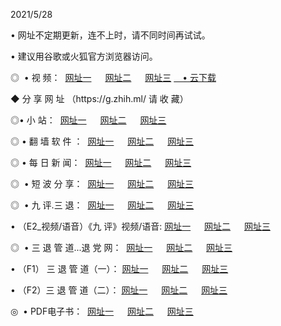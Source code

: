 <p>2021/5/28
<p>• 网址不定期更新，连不上时，请不同时间再试试。
<p>• 建议用谷歌或火狐官方浏览器访问。
<p>◎  • 视 频： 
<a href="http://hie.aud.bar/" target="_blank">网址一</a> 　 
<a href="http://htn.aud.bar/" target="_blank">网址二</a> 　 
<a href="http://hpx.aud.bar/b.html" target="_blank">网址三</a>
<a href="https://yadi.sk/d/d0sUeAOpal3njw" target="_blank">　• 云下载 </a></p>
<p>◆ 分 享 网 址 <a href="http://hpx.aud.bar/a.html"></a>（https://g.zhih.ml/ 请 收 藏） </p>

<p>◎•  小 站：  
<a href="http://hie.aud.bar/f.html" target="_blank">网址一</a> 　 
<a href="http://htn.aud.bar/h.html" target="_blank">网址二</a> 　 
<a href="http://hpx.aud.bar/k/" target="_blank">网址三</a></p><p>

<p>◎  • 翻 墙 软 件 ：  
<a href="http://hie.aud.bar/ff/" target="_blank">网址一</a> 　 
<a href="http://htn.aud.bar/s/read/a1_nd.html" target="_blank">网址二</a> 　 
<a href="http://hpx.aud.bar/ff/index.html" target="_blank">网址三</a></p>
<p>◎  • 每 日 新 闻：  
<a href="http://hie.aud.bar/day/" target="_blank">网址一</a> 　 
<a href="http://htn.aud.bar/day/" target="_blank">网址二</a> 　 
<a href="http://htn.aud.bar/day/index.html" target="_blank">网址三</a></p>
<p>◎   • 短 波 分 享：  
<a href="http://hie.aud.bar/h/" target="_blank">网址一</a> 　 
<a href="http://hpx.aud.bar/h/" target="_blank">网址二</a> 　 
<a href="http://htn.aud.bar/h/index.html" target="_blank">网址三</a></p>
<p>◎   • 九 评.三 退：  
<a href="http://hie.aud.bar/t/" target="_blank">网址一</a> 　 
<a href="http://hpx.aud.bar/v2/index.html" target="_blank">网址二</a> 　 
<a href="http://htn.aud.bar/tt/index.html" target="_blank">网址三</a> 　</p>
<p>  • （E2_视频/语音）《九 评》视频/语音: 
<a href="http://hie.aud.bar/7738.html" target="_blank">网址一</a> 　 
<a href="http://hpx.aud.bar/7614.html" target="_blank">网址二</a> 　 
<a href="http://htn.aud.bar/7633.html" target="_blank">网址三</a></p>
<p>◎   • 三 退 管 道...退 党 网：  
<a href="http://hie.aud.bar/go/td1.html" target="_blank">网址一</a> 　 
<a href="http://hpx.aud.bar/go/td2.html" target="_blank">网址二</a> 　 
<a href="http://htn.aud.bar/go/td3.html" target="_blank">网址三</a></p>
<p>  • （F1） 三 退 管 道（一）： 
<a href="http://hie.aud.bar/dd/" target="_blank">网址一</a> 　 
<a href="http://hpx.aud.bar/s/read/a1_tdx.html" target="_blank">网址二</a> 　 
<a href="http://htn.aud.bar/dd/" target="_blank">网址三</a></p>
<p>  • （F2）三 退 管 道（二）： 
<a href="http://hpx.aud.bar/d/" target="_blank">网址一</a> 　 
<a href="http://hie.aud.bar/d/index.html" target="_blank">网址二</a> 　 
<a href="http://htn.aud.bar/d/" target="_blank">网址三</a></p>
<p>◎   • PDF电子书：  
<a href="http://hie.aud.bar/p/" target="_blank">网址一</a> 　 
<a href="http://htn.aud.bar/p/index.html" target="_blank">网址二</a> 　 
<a href="http://hpx.aud.bar/p/" target="_blank">网址三</a></p>
